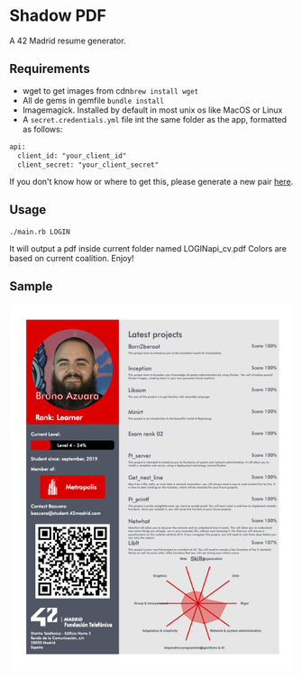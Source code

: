 # Shadow PDF
A 42 Madrid resume generator.

## Requirements
+ wget to get images from cdn```brew install wget```
+ All de gems in gemfile ```bundle install```
+ Imagemagick. Installed by default in most unix os like MacOS or Linux
+ A ```secret.credentials.yml``` file int the same folder as the app, formatted as follows:

```
api:
  client_id: "your_client_id"
  client_secret: "your_client_secret"

```
If you don't know how or where to get this, please generate a new pair [here](https://profile.intra.42.fr/oauth/applications).


## Usage
```
./main.rb LOGIN
```
It will output a pdf inside current folder named LOGINapi_cv.pdf
Colors are based on current coalition. Enjoy!

## Sample
![cv](./bazuara_api_cv.png)